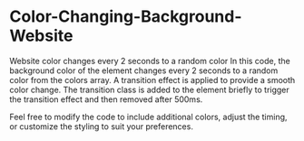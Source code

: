 # Color-Changing-Background-Website
Website color changes every 2 seconds to a random color
In this code, the background color of the <body> element changes every 2 seconds to a random color from the colors array. A transition effect is applied to provide a smooth color change. The transition class is added to the <body> element briefly to trigger the transition effect and then removed after 500ms.

Feel free to modify the code to include additional colors, adjust the timing, or customize the styling to suit your preferences.
